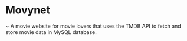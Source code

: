 # Movynet

~ A movie website for movie lovers that uses the TMDB API to fetch and store movie data in MySQL database.
